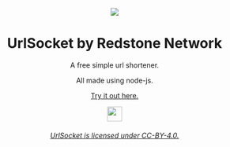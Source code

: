 <p align="center">
  <img src="https://cdn.glitch.global/a8ceb785-838a-49e6-bc77-4eadb6b7ea42/icon.png?v=1682510899456" align="center">
</p>
<h1 align="center">UrlSocket by Redstone Network</h1>

<p align="center">A free simple url shortener.</p>

<p align="center">All made using node-js.</p>

<p align="center"><a href="https://urlsocket.glitch.me/">Try it out here.</a></p>

<p align="center">
  <a href="https://glitch.com/edit/#!/remix/urlsocket"><img height="30px" src="https://binbashbanana.github.io/deploy-buttons/buttons/remade/glitch.svg"><img></a>
</p>
<h6 align="center"><a href="https://github.com/red-stone-network/ulrsocket/blob/main/license.md">UrlSocket is licensed under CC-BY-4.0.</a></h6>
